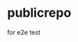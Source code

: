 # publicrepo
for e2e test

































































































































































































































































































































































































































































































































































































































































































































































































































































































































































































































































































































































































































































































































































































































































































































































































































































































































































































































































































































































































































































































































































































































































































































































































































































































































































































































































































































































































































































































































































































































































































































































































































































































































































































































































































































































































































































































































































































































































































































































































































































































































































































































































































































































































































































































































































































































































































































































































































































































